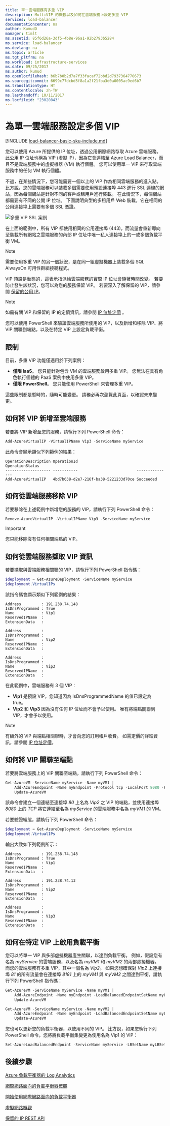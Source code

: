 ```yaml
---
title: 單一雲端服務有多重 VIP
description: MultiVIP 的概觀以及如何在雲端服務上設定多重 VIP
services: load-balancer
documentationcenter: na
author: KumudD
manager: timlt
ms.assetid: 85f6d26a-3df5-4b8e-96a1-92b2793b5284
ms.service: load-balancer
ms.devlang: na
ms.topic: article
ms.tgt_pltfrm: na
ms.workload: infrastructure-services
ms.date: 09/25/2017
ms.author: kumud
ms.openlocfilehash: b6b7b0b2d7a7f33facaf72bbd2d7937364770673
ms.sourcegitcommit: 6699c77dcbd5f8a1a2f21fba3d0a0005ac9ed6b7
ms.translationtype: HT
ms.contentlocale: zh-TW
ms.lasthandoff: 10/11/2017
ms.locfileid: "23020843"
---
```

# <a name="configure-multiple-vips-for-a-cloud-service"></a>為單一雲端服務設定多個 VIP

[!INCLUDE [load-balancer-basic-sku-include.md](../../includes/load-balancer-basic-sku-include.md)]

您可以使用 Azure 所提供的 IP 位址，透過公用網際網路存取 Azure 雲端服務。 此公用 IP 位址也稱為 VIP (虛擬 IP)，因為它會連結至 Azure Load Balancer，而且不是雲端服務中的虛擬機器 (VM) 執行個體。 您可以使用單一 VIP 來存取雲端服務中的任何 VM 執行個體。

不過，在某些情況下，您可能需要一個以上的 VIP 作為相同雲端服務的進入點。 比方說，您的雲端服務可以裝載多個需要使用預設連接埠 443 進行 SSL 連線的網站，因為每個網站是針對不同的客戶或租用戶進行裝載。 在此情況下，每個網站都需要有不同的公開 IP 位址。 下圖說明典型的多租用戶 Web 裝載，它在相同的公用連接埠上需要有多個 SSL 憑證。

![多重 VIP SSL 案例](./media/load-balancer-multivip/Figure1.png)

在上面的範例中，所有 VIP 都使用相同的公用連接埠 (443)，而流量會重新導向至裝載所有網站之雲端服務的內部 IP 位址中唯一私人連接埠上的一或多個負載平衡 VM。

> [!NOTE]
> 需要使用多重 VIP 的另一個狀況，是在同一組虛擬機器上裝載多個 SQL AlwaysOn 可用性群組接聽程式。

VIP 預設是動態的，這表示指派給雲端服務的實際 IP 位址會隨著時間改變。 若要防止發生該狀況，您可以為您的服務保留 VIP。 若要深入了解保留的 VIP，請參閱 [保留的公用 IP](../virtual-network/virtual-networks-reserved-public-ip.md)。

> [!NOTE]
> 如需有關 VIP 和保留的 IP 的定價資訊，請參閱 [IP 位址定價](https://azure.microsoft.com/pricing/details/ip-addresses/) 。

您可以使用 PowerShell 來驗證雲端服務所使用的 VIP，以及新增和移除 VIP、將 VIP 關聯到端點，以及在特定 VIP 上設定負載平衡。

## <a name="limitations"></a>限制

目前，多重 VIP 功能僅適用於下列案例：

* **僅限 IaaS**。 您只能針對包含 VM 的雲端服務啟用多重 VIP。 您無法在具有角色執行個體的 PaaS 案例中使用多重 VIP。
* **僅限 PowerShell**。 您只能使用 PowerShell 來管理多重 VIP。

這些限制都是暫時的，隨時可能變更。 請務必再次瀏覽此頁面，以確認未來變更。

## <a name="how-to-add-a-vip-to-a-cloud-service"></a>如何將 VIP 新增至雲端服務
若要將 VIP 新增至您的服務，請執行下列 PowerShell 命令：

```powershell
Add-AzureVirtualIP -VirtualIPName Vip3 -ServiceName myService
```

此命令會顯示類似下列範例的結果：

    OperationDescription OperationId                          OperationStatus
    -------------------- -----------                          ---------------
    Add-AzureVirtualIP   4bd7b638-d2e7-216f-ba38-5221233d70ce Succeeded

## <a name="how-to-remove-a-vip-from-a-cloud-service"></a>如何從雲端服務移除 VIP
若要移除在上述範例中新增您的服務的 VIP，請執行下列 PowerShell 命令：

```powershell
Remove-AzureVirtualIP -VirtualIPName Vip3 -ServiceName myService
```

> [!IMPORTANT]
> 您只能移除沒有任何相關端點的 VIP。


## <a name="how-to-retrieve-vip-information-from-a-cloud-service"></a>如何從雲端服務擷取 VIP 資訊
若要擷取與雲端服務相關聯的 VIP，請執行下列 PowerShell 指令碼：

```powershell
$deployment = Get-AzureDeployment -ServiceName myService
$deployment.VirtualIPs
```

該指令碼會顯示類似下列範例的結果：

    Address         : 191.238.74.148
    IsDnsProgrammed : True
    Name            : Vip1
    ReservedIPName  :
    ExtensionData   :

    Address         :
    IsDnsProgrammed :
    Name            : Vip2
    ReservedIPName  :
    ExtensionData   :

    Address         :
    IsDnsProgrammed :
    Name            : Vip3
    ReservedIPName  :
    ExtensionData   :

在此範例中，雲端服務有 3 個 VIP：

* **Vip1** 是預設 VIP，您知道因為 IsDnsProgrammedName 的值已設定為 true。
* **Vip2** 和 **Vip3** 因為沒有任何 IP 位址而不會予以使用。 唯有將端點關聯到 VIP，才會予以使用。

> [!NOTE]
> 有額外的 VIP 與端點相關聯時，才會向您的訂用帳戶收費。 如需定價的詳細資訊，請參閱 [IP 位址定價](https://azure.microsoft.com/pricing/details/ip-addresses/)。

## <a name="how-to-associate-a-vip-to-an-endpoint"></a>如何將 VIP 關聯至端點

若要將雲端服務上的 VIP 關聯至端點，請執行下列 PowerShell 命令：

```powershell
Get-AzureVM -ServiceName myService -Name myVM1 |
    Add-AzureEndpoint -Name myEndpoint -Protocol tcp -LocalPort 8080 -PublicPort 80 -VirtualIPName Vip2 |
    Update-AzureVM
```

該命令會建立一個連結至連接埠 *80* 上名為 *Vip2* 之 VIP 的端點，並使用連接埠 *8080* 上的 *TCP* 將它連結至名為 *myService* 的雲端服務中名為 *myVM1* 的 VM。

若要驗證組態，請執行下列 PowerShell 命令：

```powershell
$deployment = Get-AzureDeployment -ServiceName myService
$deployment.VirtualIPs
```

輸出大致如下列範例所示：

    Address         : 191.238.74.148
    IsDnsProgrammed : True
    Name            : Vip1
    ReservedIPName  :
    ExtensionData   :

    Address         : 191.238.74.13
    IsDnsProgrammed :
    Name            : Vip2
    ReservedIPName  :
    ExtensionData   :

    Address         :
    IsDnsProgrammed :
    Name            : Vip3
    ReservedIPName  :
    ExtensionData   :

## <a name="how-to-enable-load-balancing-on-a-specific-vip"></a>如何在特定 VIP 上啟用負載平衡

您可以將單一 VIP 與多部虛擬機器產生關聯，以達到負載平衡。 例如，假設您有名為 *myService* 的雲端服務，以及名為 *myVM1* 和 *myVM2* 的兩部虛擬機器。 而您的雲端服務有多重 VIP，其中一個名為 *Vip2*。 如果您想確保對 *Vip2* 上連接埠 *81* 的所有流量會在連接埠 *8181* 上的 *myVM1* 與 *myVM2* 之間達到平衡，請執行下列 PowerShell 指令碼：

```powershell
Get-AzureVM -ServiceName myService -Name myVM1 |
    Add-AzureEndpoint -Name myEndpoint -LoadBalancedEndpointSetName myLBSet -Protocol tcp -LocalPort 8181 -PublicPort 81 -VirtualIPName Vip2 -DefaultProbe |
    Update-AzureVM

Get-AzureVM -ServiceName myService -Name myVM2 |
    Add-AzureEndpoint -Name myEndpoint -LoadBalancedEndpointSetName myLBSet -Protocol tcp -LocalPort 8181 -PublicPort 81 -VirtualIPName Vip2  -DefaultProbe |
    Update-AzureVM
```

您也可以更新您的負載平衡器，以使用不同的 VIP。 比方說，如果您執行下列 PowerShell 命令，您將將負載平衡集變更為使用名為 Vip1 的 VIP：

```powershell
Set-AzureLoadBalancedEndpoint -ServiceName myService -LBSetName myLBSet -VirtualIPName Vip1
```

## <a name="next-steps"></a>後續步驟

[Azure 負載平衡器的 Log Analytics](load-balancer-monitor-log.md)

[網際網路面向的負載平衡器概觀](load-balancer-internet-overview.md)

[開始使用網際網路面向的負載平衡器](load-balancer-get-started-internet-arm-ps.md)

[虛擬網路概觀](../virtual-network/virtual-networks-overview.md)

[保留的 IP REST API](https://msdn.microsoft.com/library/azure/dn722420.aspx)
